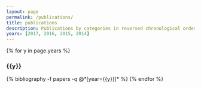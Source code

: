 ```yaml
---
layout: page
permalink: /publications/
title: publications
description: Publications by categories in reversed chronological order. Generated by jekyll-scholar.
years: [2017, 2016, 2015, 2014]
---
```


{% for y in page.years %}
  <h3 class="year">{{y}}</h3>
  {% bibliography -f papers -q @*[year={{y}}]* %}
{% endfor %}
